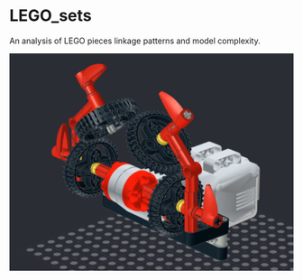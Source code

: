 # LEGO_sets
An analysis of LEGO pieces linkage patterns and model complexity.

![Isogawa model #158](./images/isogawa_158.png)